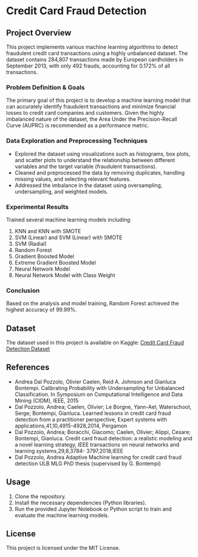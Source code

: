 # Credit Card Fraud Detection

## Project Overview
This project implements various machine learning algorithms to detect fraudulent credit card transactions using a highly unbalanced dataset. The dataset contains 284,807 transactions made by European cardholders in September 2013, with only 492 frauds, accounting for 0.172% of all transactions.

### Problem Definition & Goals
The primary goal of this project is to develop a machine learning model that can accurately identify fraudulent transactions and minimize financial losses to credit card companies and customers. Given the highly imbalanced nature of the dataset, the Area Under the Precision-Recall Curve (AUPRC) is recommended as a performance metric.

### Data Exploration and Preprocessing Techniques
- Explored the dataset using visualizations such as histograms, box plots, and scatter plots to understand the relationship between different variables and the target variable (fraudulent transactions).
- Cleaned and preprocessed the data by removing duplicates, handling missing values, and selecting relevant features.
- Addressed the imbalance in the dataset using oversampling, undersampling, and weighted models.

### Experimental Results
Trained several machine learning models including:
1. KNN and KNN with SMOTE
2. SVM (Linear) and SVM (Linear) with SMOTE
3. SVM (Radial)
4. Random Forest
5. Gradient Boosted Model
6. Extreme Gradient Boosted Model
7. Neural Network Model
8. Neural Network Model with Class Weight

### Conclusion
Based on the analysis and model training, Random Forest achieved the highest accuracy of 99.99%.

## Dataset
The dataset used in this project is available on Kaggle: [Credit Card Fraud Detection Dataset](https://www.kaggle.com/datasets/mlg-ulb/creditcardfraud)

## References
- Andrea Dal Pozzolo, Olivier Caelen, Reid A. Johnson and Gianluca Bontempi. Calibrating Probability with Undersampling for Unbalanced Classification. In Symposium on Computational Intelligence and Data Mining (CIDM), IEEE, 2015
- Dal Pozzolo, Andrea; Caelen, Olivier; Le Borgne, Yann-Ael; Waterschoot, Serge; Bontempi, Gianluca. Learned lessons in credit card fraud detection from a practitioner perspective, Expert systems with applications,41,10,4915-4928,2014, Pergamon
- Dal Pozzolo, Andrea; Boracchi, Giacomo; Caelen, Olivier; Alippi, Cesare; Bontempi, Gianluca. Credit card fraud detection: a realistic modeling and a novel learning strategy, IEEE transactions on neural networks and learning systems,29,8,3784- 3797,2018,IEEE
- Dal Pozzolo, Andrea Adaptive Machine learning for credit card fraud detection ULB MLG PhD thesis (supervised by G. Bontempi)

## Usage
1. Clone the repository.
2. Install the necessary dependencies (Python libraries).
3. Run the provided Jupyter Notebook or Python script to train and evaluate the machine learning models.

## License
This project is licensed under the MIT License.
